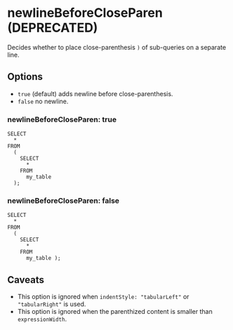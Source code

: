 # newlineBeforeCloseParen (DEPRECATED)

Decides whether to place close-parenthesis `)` of sub-queries on a separate line.

## Options

- `true` (default) adds newline before close-parenthesis.
- `false` no newline.

### newlineBeforeCloseParen: true

```
SELECT
  *
FROM
  (
    SELECT
      *
    FROM
      my_table
  );
```

### newlineBeforeCloseParen: false

```
SELECT
  *
FROM
  (
    SELECT
      *
    FROM
      my_table );
```

## Caveats

- This option is ignored when `indentStyle: "tabularLeft"` or `"tabularRight"` is used.
- This option is ignored when the parenthized content is smaller than `expressionWidth`.
